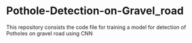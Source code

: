 # Pothole-Detection-on-Gravel_road
This repository consists the code file for training a model for detection of Potholes on gravel road using CNN 
